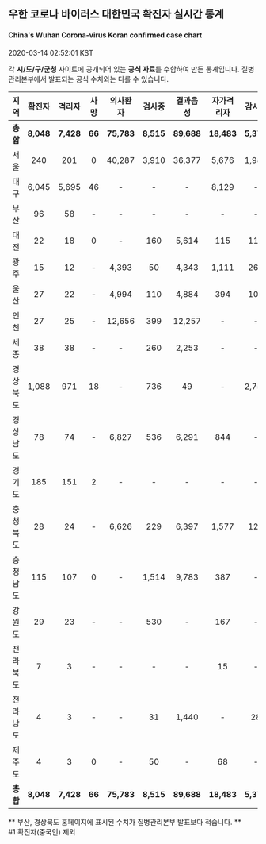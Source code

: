
## 우한 코로나 바이러스 대한민국 확진자 실시간 통계
#### China's Wuhan Corona-virus Koran confirmed case chart
2020-03-14 02:52:01 KST

각 **시/도/구/군청** 사이트에 공개되어 있는 **공식 자료**를 수합하여 만든 통계입니다.
질병관리본부에서 발표되는 공식 수치와는 다를 수 있습니다.


|  지역  | 확진자 |  격리자  |  사망  |  의사환자  |  검사중  |  결과음성  |  자가격리자  |  감시중  |  감시해제  |  퇴원  |
|:------:|:------:|:--------:|:--------:|:----------:|:--------:|:----------------:|:------------:|:--------:|:----------:|:--:|
|**총합**|**8,048**|**7,428**|**66**|**75,783**|**8,515**|**89,688**|**18,483**|**5,378**|**13,439**|**554**|
|서울|240|201|0|40,287|3,910|36,377|5,676|1,988|3,688|39|
|대구|6,045|5,695|46|-|-|-|8,129|-|-|304|
|부산|96|58|-|-|-|-|-|-|-|38|
|대전|22|18|0|-|160|5,614|115|115|346|4|
|광주|15|12|-|4,393|50|4,343|1,111|264|847|3|
|울산|27|22|-|4,994|110|4,884|394|109|285|5|
|인천|27|25|-|12,656|399|12,257|-|-|-|2|
|세종|38|38|-|-|260|2,253|-|-|-|-|
|경상북도|1,088|971|18|-|736|49|-|2,753|6,631|99|
|경상남도|78|74|-|6,827|536|6,291|844|-|-|4|
|경기도|185|151|2|-|-|-|-|-|-|32|
|충청북도|28|24|-|6,626|229|6,397|1,577|121|1,456|4|
|충청남도|115|107|0|-|1,514|9,783|387|-|-|8|
|강원도|29|23|-|-|530|-|167|-|-|6|
|전라북도|7|3|-|-|-|-|15|-|-|4|
|전라남도|4|3|-|-|31|1,440|-|28|186|1|
|제주도|4|3|0|-|50|-|68|-|-|1|
|**총합**|**8,048**|**7,428**|**66**|**75,783**|**8,515**|**89,688**|**18,483**|**5,378**|**13,439**|**554**|


** 부산, 경상북도 홈페이지에 표시된 수치가 질병관리본부 발표보다 적습니다. **<br>
#1 확진자(중국인) 제외
    